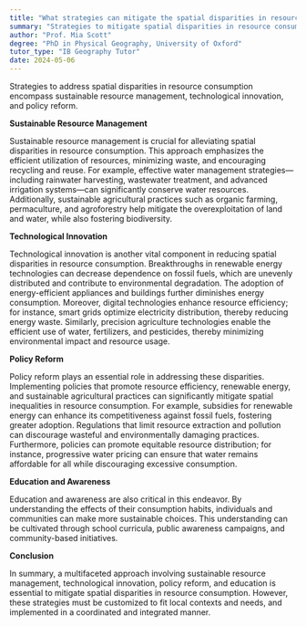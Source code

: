 ```yaml
---
title: "What strategies can mitigate the spatial disparities in resource consumption?"
summary: "Strategies to mitigate spatial disparities in resource consumption include sustainable resource management, technological innovation, and policy reform."
author: "Prof. Mia Scott"
degree: "PhD in Physical Geography, University of Oxford"
tutor_type: "IB Geography Tutor"
date: 2024-05-06
---
```


Strategies to address spatial disparities in resource consumption encompass sustainable resource management, technological innovation, and policy reform.

**Sustainable Resource Management**

Sustainable resource management is crucial for alleviating spatial disparities in resource consumption. This approach emphasizes the efficient utilization of resources, minimizing waste, and encouraging recycling and reuse. For example, effective water management strategies—including rainwater harvesting, wastewater treatment, and advanced irrigation systems—can significantly conserve water resources. Additionally, sustainable agricultural practices such as organic farming, permaculture, and agroforestry help mitigate the overexploitation of land and water, while also fostering biodiversity.

**Technological Innovation**

Technological innovation is another vital component in reducing spatial disparities in resource consumption. Breakthroughs in renewable energy technologies can decrease dependence on fossil fuels, which are unevenly distributed and contribute to environmental degradation. The adoption of energy-efficient appliances and buildings further diminishes energy consumption. Moreover, digital technologies enhance resource efficiency; for instance, smart grids optimize electricity distribution, thereby reducing energy waste. Similarly, precision agriculture technologies enable the efficient use of water, fertilizers, and pesticides, thereby minimizing environmental impact and resource usage.

**Policy Reform**

Policy reform plays an essential role in addressing these disparities. Implementing policies that promote resource efficiency, renewable energy, and sustainable agricultural practices can significantly mitigate spatial inequalities in resource consumption. For example, subsidies for renewable energy can enhance its competitiveness against fossil fuels, fostering greater adoption. Regulations that limit resource extraction and pollution can discourage wasteful and environmentally damaging practices. Furthermore, policies can promote equitable resource distribution; for instance, progressive water pricing can ensure that water remains affordable for all while discouraging excessive consumption.

**Education and Awareness**

Education and awareness are also critical in this endeavor. By understanding the effects of their consumption habits, individuals and communities can make more sustainable choices. This understanding can be cultivated through school curricula, public awareness campaigns, and community-based initiatives.

**Conclusion**

In summary, a multifaceted approach involving sustainable resource management, technological innovation, policy reform, and education is essential to mitigate spatial disparities in resource consumption. However, these strategies must be customized to fit local contexts and needs, and implemented in a coordinated and integrated manner.
    
